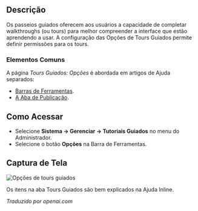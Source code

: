 <!-- Filename: Help4.x:Guided_Tours:_Options  / Display title: Passeios Guiados: Opções -->

## Descrição

Os passeios guiados oferecem aos usuários a capacidade de completar walkthroughs (ou tours) para melhor compreender a interface que estão aprendendo a usar. A configuração das Opções de Tours Guiados permite definir permissões para os tours.

### Elementos Comuns

A página *Tours Guiados: Opções* é abordada em artigos de Ajuda separados:

* [Barras de Ferramentas](jdocmanual?article=help/common-elements/toolbars).
* [A Aba de Publicação](jdocmanual?article=help/common-elements/edit-publishing).

## Como Acessar

- Selecione **Sistema -> Gerenciar -> Tutoriais Guiados** no menu do Administrador.
- Selecione o botão **Opções** na Barra de Ferramentas.

## Captura de Tela

![Opções de tours guiados](../../../ptbr/images/guided-tours/guided-tours-options.png)

Os itens na aba Tours Guiados são bem explicados na Ajuda Inline.

*Traduzido por openai.com*

